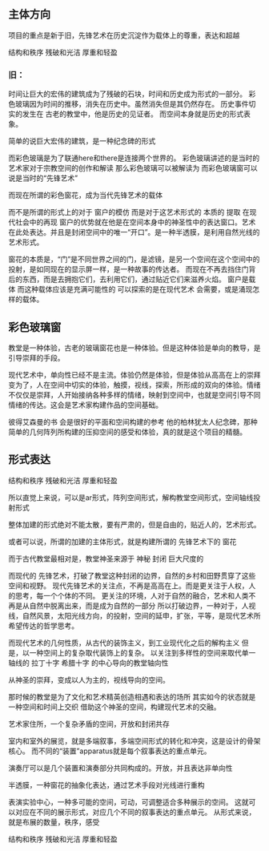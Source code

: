 ## 主体方向
项目的重点是新于旧，先锋艺术在历史沉淀作为载体上的尊重，表达和超越

结构和秩序
残破和光洁
厚重和轻盈

### 旧：
时间让巨大的宏伟的建筑成为了残破的石块，时间和历史成为形式的一部分。
彩色玻璃因为时间的推移，消失在历史中。虽然消失但是其仍然存在。
历史事件切实的发生在 古老的教堂中，他是历史的见证者。
而空间本身就是历史的形式表象。

简单的说巨大宏伟的建筑，是一种纪念碑的形式

而彩色玻璃是为了联通here和there是连接两个世界的。
彩色玻璃讲述的是当时的艺术家对于宗教空间的创作和解读
那么彩色玻璃可以被解读为
而彩色玻璃窗可以说是当时的“先锋艺术”

而现在所谓的彩色窗花，成为当代先锋艺术的载体

而不是所谓的形式上的对于 窗户的模仿
而是对于这艺术形式的 本质的 提取 在现代社会中的再现
窗户的优势就在他是在空间本身中的神圣性中的表达窗口。艺术在此处表达。并且是封闭空间中的唯一“开口”。是一种半透膜，是利用自然光线的艺术形式。

窗花的本质是，“门”是不同世界之间的门，是滤镜，是另一个空间在这个空间中的投射，是如同现在的显示屏一样，是一种故事的传达者。
而现在不再去挡住门背后的东西，而是去拥抱它们，去利用它们，通过贴近它们来滋养火焰。
窗户是载体
而这种载体应该是充满可能性的
可以探索的是在现代艺术 会需要，或是涌现怎样的载体。

## 彩色玻璃窗
教堂是一种体验，古老的玻璃窗花也是一种体验。但是这种体验是单向的教导，是引导崇拜的手段。

现代艺术中，单向性已经不是主流。体验仍然是体验，但是体验从高高在上的崇拜变为了，人在空间中切实的体验，触摸，视线，探索，所形成的双向的体验。情绪不仅仅是崇拜，人开始接纳各种多样的情绪，映射到空间中，也就是空间引导不同情绪的传达。这会是艺术家构建作品的空间基础。

彼得艾森曼的书 会是很好的平面和空间构建的参考
他的柏林犹太人纪念碑，那种简单的几何阵列所构建的压抑空间的感受和体验，真的就是这个项目的精髓。

## 形式表达
结构和秩序
残破和光洁
厚重和轻盈

所以直觉上来说，可以是ar形式，阵列空间形式，解构教堂空间形式，空间轴线投射形式

整体加建的形式绝对不能太散，要有严肃的，但是自由的，贴近人的，艺术形式。

或者可以说，所谓的加建的主体形式，就是构建所谓的 先锋艺术下的 窗花

而于古代教堂最相对是，教堂神圣来源于 神秘 封闭 巨大尺度的

而现代的 先锋艺术，打破了教堂这种封闭的边界，自然的乡村和田野贯穿了这些空间和视野。
现代先锋艺术的关注点，不再是高高在上。而是更关注于人权，人的思考，每一个个体的不同。
更关注的环境，人对于自然的融合，艺术和人类不再是从自然中脱离出来，而是成为自然的一部分
所以打破边界，一种对于，人视线，自然风景，太阳光线方向，的投射，空间的延申，扩张，平等，是现代艺术所希望传达的哲学思考。

而现代艺术的几何性质，从古代的装饰主义，到工业现代化之后的解构主义
但是，以一种空间上的复杂取代装饰上的复杂。
以关注到多样性的空间来取代单一轴线的 拉丁十字 希腊十字 的中心导向的教堂轴向性



从神圣的崇拜，变成以人为主的，视线导向的空间。



那时候的教堂是为了文化和艺术精英创造相遇和表达的场所
其实如今的状态就是一种空间和时间上交织
借助这个神圣的空间，构建现代艺术的交融。





艺术家住所，一个复杂矛盾的空间，开放和封闭共存

室内和室外的展览，就是多端叙事，多端空间形式的转化和冲突，这是设计的骨架核心。
而不同的“装置”apparatus就是每个叙事表达的重点单元。

演奏厅可以是几个装置和演奏部分共同构成的。开放，并且表达非单向性

半透膜，一种窗花的抽象化表达，通过艺术手段对光线进行重构

表演实验中心，一种多可能的空间，可动，可调整适合多种展示的空间。
这就可以对应在不同的展示形式，对应几个不同的叙事表达的重点单元。
从形式来说，就是布展的数量，秩序，感受


结构和秩序
残破和光洁
厚重和轻盈



